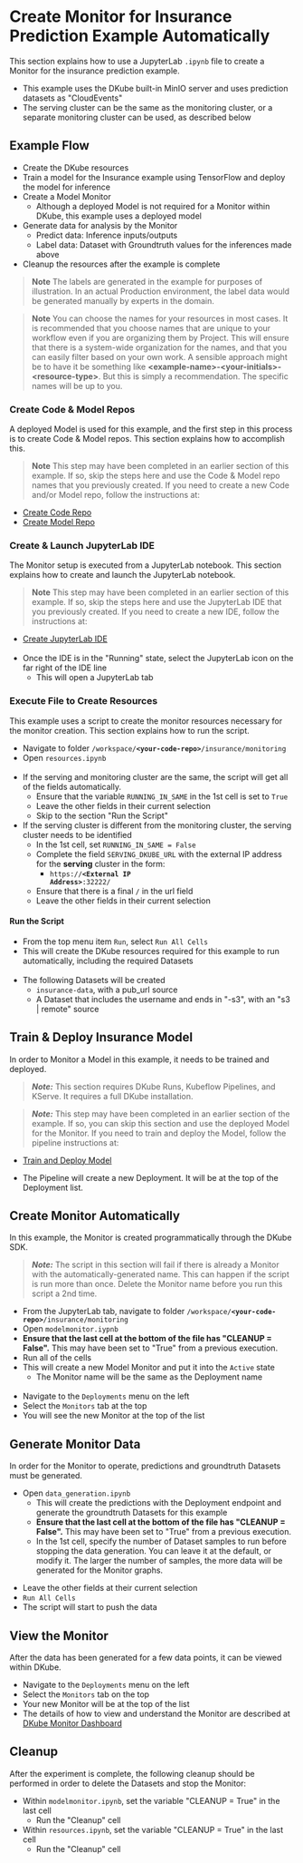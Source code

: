 # Create Monitor for Insurance Prediction Example Automatically

 This section explains how to use a JupyterLab `.ipynb` file to create a Monitor for the insurance prediction example.

 - This example uses the DKube built-in MinIO server and uses prediction datasets as "CloudEvents"
 - The serving cluster can be the same as the monitoring cluster, or a separate monitoring cluster can be used, as described below

## Example Flow
 - Create the DKube resources
 - Train a model for the Insurance example using TensorFlow and deploy the model for inference
 - Create a Model Monitor
   - Although a deployed Model is not required for a Monitor within DKube, this example uses a deployed model
 - Generate data for analysis by the Monitor
   - Predict data: Inference inputs/outputs
   - Label data:  Dataset with Groundtruth values for the inferences made above
 - Cleanup the resources after the example is complete

 > **Note** The labels are generated in the example for purposes of illustration.  In an actual Production environment, the label data would be generated manually by experts in the domain.

> **Note** You can choose the names for your resources in most cases.  It is recommended that you choose names that are unique to your workflow even if you are organizing them by Project.  This will ensure that there is a system-wide organization for the names, and that you can easily filter based on your own work.  A sensible approach might be to have it be something like **\<example-name\>-\<your-initials\>-\<resource-type\>**.  But this is simply a recommendation.  The specific names will be up to you.

### Create Code & Model Repos
 
 A deployed Model is used for this example, and the first step in this process is to create Code & Model repos.  This section explains how to accomplish this.

 > **Note** This step may have been completed in an earlier section of this example.  If so, skip the steps here and use the Code & Model repo names that you previously created.  If you need to create a new Code and/or Model repo, follow the instructions at:
 - [Create Code Repo](../readme.md#create-project)
 - [Create Model Repo](../readme.md#create-model-repo)

### Create & Launch JupyterLab IDE

 The Monitor setup is executed from a JupyterLab notebook.  This section explains how to create and launch the JupyterLab notebook.

 > **Note** This step may have been completed in an earlier section of this example.  If so, skip the steps here and use the JupyterLab IDE that you previously created.  If you need to create a new IDE, follow the instructions at:
 - [Create JupyterLab IDE](../readme.md#create-jupyterlab-ide) <br><br>
 - Once the IDE is in the "Running" state, select the JupyterLab icon on the far right of the IDE line
   - This will open a JupyterLab tab

### Execute File to Create Resources

 This example uses a script to create the monitor resources necessary for the monitor creation.  This section explains how to run the script.
 
 - Navigate to folder <code>/workspace/**\<your-code-repo\>**/insurance/monitoring</code>
 - Open `resources.ipynb` <br><br>
 - If the serving and monitoring cluster are the same, the script will get all of the fields automatically.
   - Ensure that the variable `RUNNING_IN_SAME` in the 1st cell is set to `True`
   - Leave the other fields in their current selection
   - Skip to the section "Run the Script"
 - If the serving cluster is different from the monitoring cluster, the serving cluster needs to be identified
   - In the 1st cell, set `RUNNING_IN_SAME = False`
   - Complete the field `SERVING_DKUBE_URL` with the external IP address for the **serving** cluster in the form:
     - <code>https://**\<External IP Address\>**:32222/</code>
   - Ensure that there is a final `/` in the url field
   - Leave the other fields in their current selection
 #### Run the Script
 - From the top menu item `Run`, select `Run All Cells`
 - This will create the DKube resources required for this example to run automatically, including the required Datasets <br><br>
 - The following Datasets will be created
   - `insurance-data`, with a pub_url source
   - A Dataset that includes the username and ends in "-s3", with an "s3 | remote" source

## Train & Deploy Insurance Model
 
 In order to Monitor a Model in this example, it needs to be trained and deployed.
 > **_Note:_** This section requires DKube Runs, Kubeflow Pipelines, and KServe.  It requires a full DKube installation.

 > **_Note:_** This step may have been completed in an earlier section of the example.  If so, you can skip this section and use the deployed Model for the Monitor.  If you need to train and deploy the Model, follow the pipeline instructions at:
 - [Train and Deploy Model](../readme.md#create-kubeflow-pipeline)

 - The Pipeline will create a new Deployment.  It will be at the top of the Deployment list.

## Create Monitor Automatically

 In this example, the Monitor is created programmatically through the DKube SDK. 
 
 > **_Note:_** The script in this section will fail if there is already a Monitor with the automatically-generated name.  This can happen if the script is run more than once.  Delete the Monitor name before you run this script a 2nd time.

 - From the JupyterLab tab, navigate to folder <code>/workspace/**\<your-code-repo\>**/insurance/monitoring</code>
 - Open `modelmonitor.iypnb`
 - **Ensure that the last cell at the bottom of the file has "CLEANUP = False".**  This may have been set to "True" from a previous execution.
 - Run all of the cells
 - This will create a new Model Monitor and put it into the `Active` state
   - The Monitor name will be the same as the Deployment name <br><br>
 - Navigate to the `Deployments` menu on the left
 - Select the `Monitors` tab at the top
 - You will see the new Monitor at the top of the list

## Generate Monitor Data

 In order for the Monitor to operate, predictions and groundtruth Datasets must be generated. 
 
 - Open `data_generation.ipynb`
   - This will create the predictions with the Deployment endpoint and generate the groundtruth Datasets for this example
   - **Ensure that the last cell at the bottom of the file has "CLEANUP = False".**  This may have been set to "True" from a previous execution.
   - In the 1st cell, specify the number of Dataset samples to run before stopping the data generation.  You can leave it at the default, or modify it.  The larger the number of samples, the more data will be generated for the Monitor graphs.
<!---
   - The 3rd cell controls how often the script will run.  The default is 5 min.  If you want to change the frequency, change the variable to another number.
     - An example would be **FREQUENCY = "2m"** to run the script every 2 minutes
--->
   - Leave the other fields at their current selection
   - `Run All Cells`
   - The script will start to push the data

<!--- Not sure if we need to do this

## Section 5: SMTP Settings (Optional)
Configure your SMTP server settings on Operator screen. This is optional. If SMTP server is not configured, no email alerts will be generated.
--->

## View the Monitor

 After the data has been generated for a few data points, it can be viewed within DKube.
 
 - Navigate to the `Deployments` menu on the left
 - Select the `Monitors` tab on the top
 - Your new Monitor will be at the top of the list
 - The details of how to view and understand the Monitor are described at [DKube Monitor Dashboard](https://dkube.io/monitor/monitor3_x/Monitor_Workflow.html#monitor-dashboard)

## Cleanup
 After the experiment is complete, the following cleanup should be performed in order to delete the Datasets and stop the Monitor:
 
 - Within `modelmonitor.ipynb`, set the variable "CLEANUP = True" in the last cell
   - Run the "Cleanup" cell
 - Within `resources.ipynb`, set the variable "CLEANUP = True" in the last cell
   - Run the "Cleanup" cell


